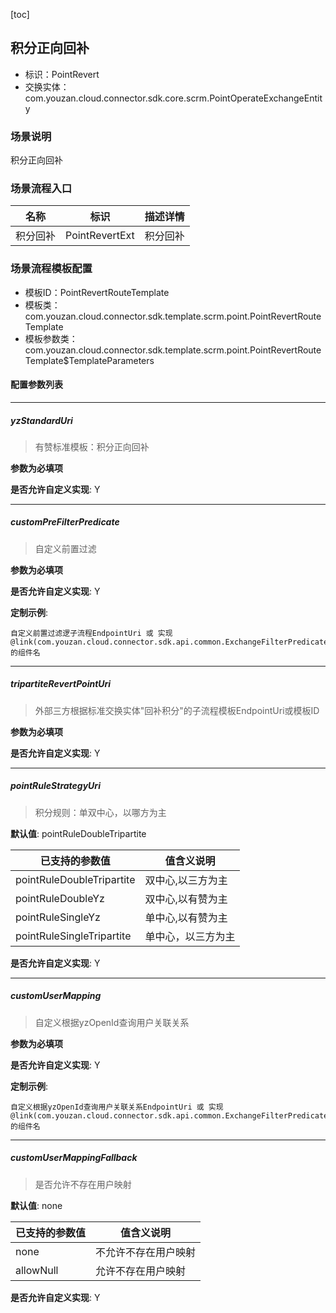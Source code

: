 [toc]

## 积分正向回补
- 标识：PointRevert
- 交换实体：com.youzan.cloud.connector.sdk.core.scrm.PointOperateExchangeEntity
### 场景说明
积分正向回补
### 场景流程入口

名称 | 标识 | 描述详情
---|---|---
积分回补 | PointRevertExt | 积分回补

### 场景流程模板配置
- 模板ID：PointRevertRouteTemplate
- 模板类：com.youzan.cloud.connector.sdk.template.scrm.point.PointRevertRouteTemplate
- 模板参数类：com.youzan.cloud.connector.sdk.template.scrm.point.PointRevertRouteTemplate$TemplateParameters

#### 配置参数列表

---
##### yzStandardUri
> 有赞标准模板：积分正向回补

**参数为必填项**


**是否允许自定义实现**: Y

---
##### customPreFilterPredicate
> 自定义前置过滤

**参数为必填项**


**是否允许自定义实现**: Y


**定制示例**:
```
自定义前置过滤逻子流程EndpointUri 或 实现@link(com.youzan.cloud.connector.sdk.api.common.ExchangeFilterPredicate)的组件名
```
---
##### tripartiteRevertPointUri
> 外部三方根据标准交换实体"回补积分"的子流程模板EndpointUri或模板ID

**参数为必填项**


**是否允许自定义实现**: Y

---
##### pointRuleStrategyUri
> 积分规则：单双中心，以哪方为主

**默认值**: pointRuleDoubleTripartite

已支持的参数值 | 值含义说明
---|---
pointRuleDoubleTripartite | 双中心,以三方为主
pointRuleDoubleYz | 双中心,以有赞为主
pointRuleSingleYz | 单中心,以有赞为主
pointRuleSingleTripartite | 单中心，以三方为主

**是否允许自定义实现**: Y

---
##### customUserMapping
> 自定义根据yzOpenId查询用户关联关系

**参数为必填项**


**是否允许自定义实现**: Y


**定制示例**:
```
自定义根据yzOpenId查询用户关联关系EndpointUri 或 实现@link(com.youzan.cloud.connector.sdk.api.common.ExchangeFilterPredicate)的组件名
```
---
##### customUserMappingFallback
> 是否允许不存在用户映射

**默认值**: none

已支持的参数值 | 值含义说明
---|---
none | 不允许不存在用户映射
allowNull | 允许不存在用户映射

**是否允许自定义实现**: Y


